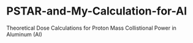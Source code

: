 # PSTAR-and-My-Calculation-for-Al

Theoretical Dose Calculations for Proton Mass Collistional Power in Aluminum (Al)
